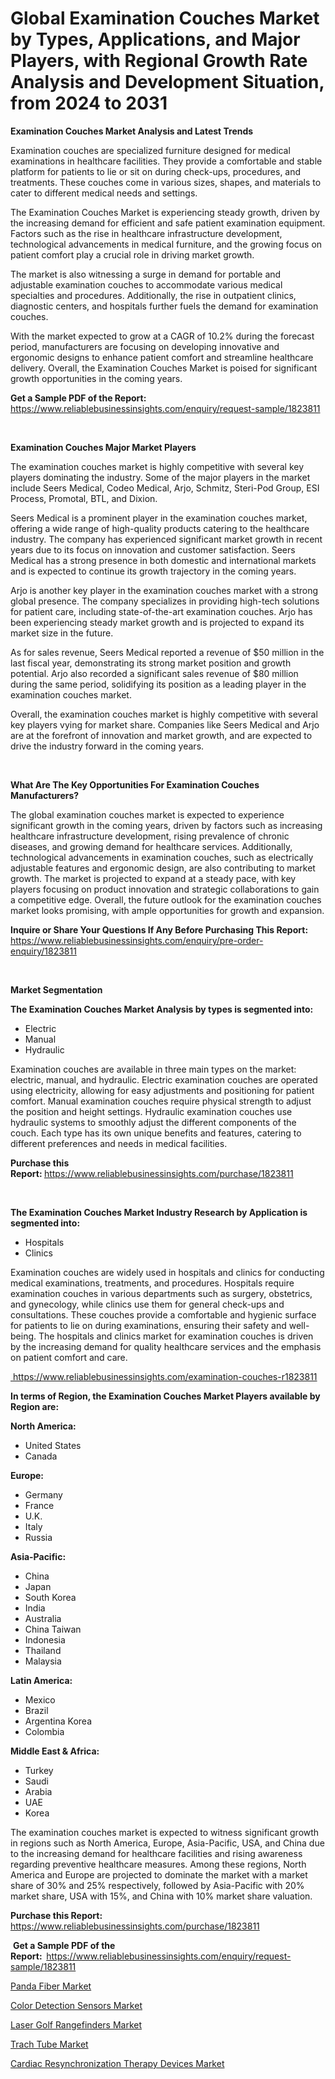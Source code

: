 <p><h1>Global Examination Couches Market by Types, Applications, and Major Players, with Regional Growth Rate Analysis and Development Situation, from 2024 to 2031</h1></p><p><strong>Examination Couches Market Analysis and Latest Trends</strong></p>
<p><p>Examination couches are specialized furniture designed for medical examinations in healthcare facilities. They provide a comfortable and stable platform for patients to lie or sit on during check-ups, procedures, and treatments. These couches come in various sizes, shapes, and materials to cater to different medical needs and settings.</p><p>The Examination Couches Market is experiencing steady growth, driven by the increasing demand for efficient and safe patient examination equipment. Factors such as the rise in healthcare infrastructure development, technological advancements in medical furniture, and the growing focus on patient comfort play a crucial role in driving market growth.</p><p>The market is also witnessing a surge in demand for portable and adjustable examination couches to accommodate various medical specialties and procedures. Additionally, the rise in outpatient clinics, diagnostic centers, and hospitals further fuels the demand for examination couches.</p><p>With the market expected to grow at a CAGR of 10.2% during the forecast period, manufacturers are focusing on developing innovative and ergonomic designs to enhance patient comfort and streamline healthcare delivery. Overall, the Examination Couches Market is poised for significant growth opportunities in the coming years.</p></p>
<p><strong>Get a Sample PDF of the Report:&nbsp;</strong> <a href="https://www.reliablebusinessinsights.com/enquiry/request-sample/1823811">https://www.reliablebusinessinsights.com/enquiry/request-sample/1823811</a></p>
<p>&nbsp;</p>
<p><strong>Examination Couches Major Market Players</strong></p>
<p><p>The examination couches market is highly competitive with several key players dominating the industry. Some of the major players in the market include Seers Medical, Codeo Medical, Arjo, Schmitz, Steri-Pod Group, ESI Process, Promotal, BTL, and Dixion. </p><p>Seers Medical is a prominent player in the examination couches market, offering a wide range of high-quality products catering to the healthcare industry. The company has experienced significant market growth in recent years due to its focus on innovation and customer satisfaction. Seers Medical has a strong presence in both domestic and international markets and is expected to continue its growth trajectory in the coming years.</p><p>Arjo is another key player in the examination couches market with a strong global presence. The company specializes in providing high-tech solutions for patient care, including state-of-the-art examination couches. Arjo has been experiencing steady market growth and is projected to expand its market size in the future.</p><p>As for sales revenue, Seers Medical reported a revenue of $50 million in the last fiscal year, demonstrating its strong market position and growth potential. Arjo also recorded a significant sales revenue of $80 million during the same period, solidifying its position as a leading player in the examination couches market.</p><p>Overall, the examination couches market is highly competitive with several key players vying for market share. Companies like Seers Medical and Arjo are at the forefront of innovation and market growth, and are expected to drive the industry forward in the coming years.</p></p>
<p>&nbsp;</p>
<p><strong>What Are The Key Opportunities For Examination Couches Manufacturers?</strong></p>
<p><p>The global examination couches market is expected to experience significant growth in the coming years, driven by factors such as increasing healthcare infrastructure development, rising prevalence of chronic diseases, and growing demand for healthcare services. Additionally, technological advancements in examination couches, such as electrically adjustable features and ergonomic design, are also contributing to market growth. The market is projected to expand at a steady pace, with key players focusing on product innovation and strategic collaborations to gain a competitive edge. Overall, the future outlook for the examination couches market looks promising, with ample opportunities for growth and expansion.</p></p>
<p><strong>Inquire or Share Your Questions If Any Before Purchasing This Report:</strong> <a href="https://www.reliablebusinessinsights.com/enquiry/pre-order-enquiry/1823811">https://www.reliablebusinessinsights.com/enquiry/pre-order-enquiry/1823811</a></p>
<p>&nbsp;</p>
<p><strong>Market Segmentation</strong></p>
<p><strong>The Examination Couches Market Analysis by types is segmented into:</strong></p>
<p><ul><li>Electric</li><li>Manual</li><li>Hydraulic</li></ul></p>
<p><p>Examination couches are available in three main types on the market: electric, manual, and hydraulic. Electric examination couches are operated using electricity, allowing for easy adjustments and positioning for patient comfort. Manual examination couches require physical strength to adjust the position and height settings. Hydraulic examination couches use hydraulic systems to smoothly adjust the different components of the couch. Each type has its own unique benefits and features, catering to different preferences and needs in medical facilities.</p></p>
<p><strong>Purchase this Report:&nbsp;</strong><a href="https://www.reliablebusinessinsights.com/purchase/1823811">https://www.reliablebusinessinsights.com/purchase/1823811</a></p>
<p>&nbsp;</p>
<p><strong>The Examination Couches Market Industry Research by Application is segmented into:</strong></p>
<p><ul><li>Hospitals</li><li>Clinics</li></ul></p>
<p><p>Examination couches are widely used in hospitals and clinics for conducting medical examinations, treatments, and procedures. Hospitals require examination couches in various departments such as surgery, obstetrics, and gynecology, while clinics use them for general check-ups and consultations. These couches provide a comfortable and hygienic surface for patients to lie on during examinations, ensuring their safety and well-being. The hospitals and clinics market for examination couches is driven by the increasing demand for quality healthcare services and the emphasis on patient comfort and care.</p></p>
<p><a href="https://www.reliablebusinessinsights.com/examination-couches-r1823811">&nbsp;https://www.reliablebusinessinsights.com/examination-couches-r1823811</a></p>
<p><strong>In terms of Region, the Examination Couches Market Players available by Region are:</strong></p>
<p>
    <p> <strong> North America: </strong>
        <ul>
            <li>United States</li>
            <li>Canada</li>
        </ul>
        </p> 
    <p> <strong> Europe: </strong>
        <ul>
            <li>Germany</li>
            <li>France</li>
            <li>U.K.</li>
            <li>Italy</li>
            <li>Russia</li>
        </ul>
        </p> 
    <p> <strong> Asia-Pacific: </strong>
        <ul>
            <li>China</li>
            <li>Japan</li>
            <li>South Korea</li>
            <li>India</li>
            <li>Australia</li>
            <li>China Taiwan</li>
            <li>Indonesia</li>
            <li>Thailand</li>
            <li>Malaysia</li>
        </ul>
        </p> 
    <p> <strong> Latin America: </strong>
        <ul>
            <li>Mexico</li>
            <li>Brazil</li>
            <li>Argentina Korea</li>
            <li>Colombia</li>
        </ul>
        </p> 
    <p> <strong> Middle East & Africa: </strong>
        <ul>
            <li>Turkey</li>
            <li>Saudi</li>
            <li>Arabia</li>
            <li>UAE</li>
            <li>Korea</li>
        </ul>
    </p>
    </p>
<p><p>The examination couches market is expected to witness significant growth in regions such as North America, Europe, Asia-Pacific, USA, and China due to the increasing demand for healthcare facilities and rising awareness regarding preventive healthcare measures. Among these regions, North America and Europe are projected to dominate the market with a market share of 30% and 25% respectively, followed by Asia-Pacific with 20% market share, USA with 15%, and China with 10% market share valuation.</p></p>
<p><strong>Purchase this Report: </strong><a href="https://www.reliablebusinessinsights.com/purchase/1823811">https://www.reliablebusinessinsights.com/purchase/1823811</a></p>
<p>&nbsp;<strong>Get a Sample PDF of the Report:&nbsp;&nbsp;</strong><a href="https://www.reliablebusinessinsights.com/enquiry/request-sample/1823811">https://www.reliablebusinessinsights.com/enquiry/request-sample/1823811</a></p>
<p><strong></strong></p>
<p><p><a href="https://medium.com/@glovaamccray/insights-into-the-panda-fiber-market-market-players-market-size-geographical-regions-and-f086d2437af8">Panda Fiber Market</a></p><p><a href="https://medium.com/@staceyhilll48/color-detection-sensors-market-industry-trends-and-forecast-for-period-from-2024-to-2031-08608b130801">Color Detection Sensors Market</a></p><p><a href="https://medium.com/@zayunoz657456/laser-golf-rangefinders-market-size-market-segmentation-market-trends-and-growth-analysis-301e0ffa527b">Laser Golf Rangefinders Market</a></p><p><a href="https://github.com/lbird53714/Market-Research-Report-List-5/blob/main/trach-tube-market.md">Trach Tube Market</a></p><p><a href="https://github.com/dringals/Market-Research-Report-List-5/blob/main/cardiac-resynchronization-therapy-devices-market.md">Cardiac Resynchronization Therapy Devices Market</a></p></p>